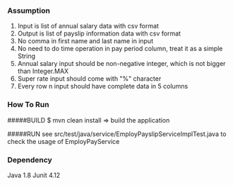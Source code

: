 ### Assumption
1. Input is list of annual salary data with csv format
2. Output is list of payslip information data with csv format
3. No comma in first name and last name in input
4. No need to do time operation in pay period column, treat it as a simple String
5. Annual salary input should be non-negative integer, which is not bigger than Integer.MAX
6. Super rate input should come with "%" character
7. Every row n input should have complete data in 5 columns

### How To Run
#####BUILD
$ mvn clean install => build the application

#####RUN
see src/test/java/service/EmployPayslipServiceImplTest.java to check the usage of EmployPayService

### Dependency
Java 1.8
Junit 4.12